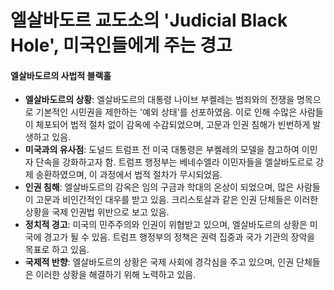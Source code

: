 # 엘살바도르 교도소의 'Judicial Black Hole', 미국인들에게 주는 경고


#### 엘살바도르의 사법적 블랙홀

* **엘살바도르의 상황**: 엘살바도르의 대통령 나이브 부켈레는 범죄와의 전쟁을 명목으로 기본적인 시민권을 제한하는 '예외 상태'를 선포하였음. 이로 인해 수많은 사람들이 체포되어 법적 절차 없이 감옥에 수감되었으며, 고문과 인권 침해가 빈번하게 발생하고 있음.
* **미국과의 유사점**: 도널드 트럼프 전 미국 대통령은 부켈레의 모델을 참고하여 이민자 단속을 강화하고자 함. 트럼프 행정부는 베네수엘라 이민자들을 엘살바도르로 강제 송환하였으며, 이 과정에서 법적 절차가 무시되었음.
* **인권 침해**: 엘살바도르의 감옥은 임의 구금과 학대의 온상이 되었으며, 많은 사람들이 고문과 비인간적인 대우를 받고 있음. 크리스토살과 같은 인권 단체들은 이러한 상황을 국제 인권법 위반으로 보고 있음.
* **정치적 경고**: 미국의 민주주의와 인권이 위협받고 있으며, 엘살바도르의 상황은 미국에 경고가 될 수 있음. 트럼프 행정부의 정책은 권력 집중과 국가 기관의 장악을 목표로 하고 있음.
* **국제적 반향**: 엘살바도르의 상황은 국제 사회에 경각심을 주고 있으며, 인권 단체들은 이러한 상황을 해결하기 위해 노력하고 있음.
